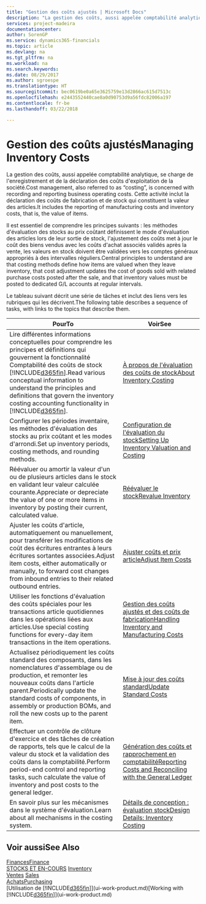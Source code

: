 ```yaml
---
title: "Gestion des coûts ajustés | Microsoft Docs"
description: "La gestion des coûts, aussi appelée comptabilité analytique, se charge de l'enregistrement et de la déclaration des coûts d'exploitation de la société. Cette activité inclut la déclaration des coûts de fabrication et de stock qui constituent la valeur des articles."
services: project-madeira
documentationcenter: 
author: SorenGP
ms.service: dynamics365-financials
ms.topic: article
ms.devlang: na
ms.tgt_pltfrm: na
ms.workload: na
ms.search.keywords: 
ms.date: 08/29/2017
ms.author: sgroespe
ms.translationtype: HT
ms.sourcegitcommit: bec0619be0a65e3625759e13d2866ac615d7513c
ms.openlocfilehash: e2443552440cae8a0d90753d9a56fdc82006a197
ms.contentlocale: fr-be
ms.lasthandoff: 03/22/2018

---
```

# <a name="managing-inventory-costs"></a><span data-ttu-id="095da-104">Gestion des coûts ajustés</span><span class="sxs-lookup"><span data-stu-id="095da-104">Managing Inventory Costs</span></span>
<span data-ttu-id="095da-105">La gestion des coûts, aussi appelée comptabilité analytique, se charge de l'enregistrement et de la déclaration des coûts d'exploitation de la société.</span><span class="sxs-lookup"><span data-stu-id="095da-105">Cost management, also referred to as “costing”, is concerned with recording and reporting business operating costs.</span></span> <span data-ttu-id="095da-106">Cette activité inclut la déclaration des coûts de fabrication et de stock qui constituent la valeur des articles.</span><span class="sxs-lookup"><span data-stu-id="095da-106">It includes the reporting of manufacturing costs and inventory costs, that is, the value of items.</span></span>   

<span data-ttu-id="095da-107">Il est essentiel de comprendre les principes suivants : les méthodes d'évaluation des stocks au prix coûtant définissent le mode d'évaluation des articles lors de leur sortie de stock, l'ajustement des coûts met à jour le coût des biens vendus avec les coûts d'achat associés validés après la vente, les valeurs en stock doivent être validées vers les comptes généraux appropriés à des intervalles réguliers.</span><span class="sxs-lookup"><span data-stu-id="095da-107">Central principles to understand are that costing methods define how items are valued when they leave inventory, that cost adjustment updates the cost of goods sold with related purchase costs posted after the sale, and that inventory values must be posted to dedicated G/L accounts at regular intervals.</span></span>

<span data-ttu-id="095da-108">Le tableau suivant décrit une série de tâches et inclut des liens vers les rubriques qui les décrivent.</span><span class="sxs-lookup"><span data-stu-id="095da-108">The following table describes a sequence of tasks, with links to the topics that describe them.</span></span>

|<span data-ttu-id="095da-109">**Pour**</span><span class="sxs-lookup"><span data-stu-id="095da-109">**To**</span></span>|<span data-ttu-id="095da-110">**Voir**</span><span class="sxs-lookup"><span data-stu-id="095da-110">**See**</span></span>|  
|------------|-------------|  
|<span data-ttu-id="095da-111">Lire différentes informations conceptuelles pour comprendre les principes et définitions qui gouvernent la fonctionnalité Comptabilité des coûts de stock [!INCLUDE[d365fin](includes/d365fin_md.md)].</span><span class="sxs-lookup"><span data-stu-id="095da-111">Read various conceptual information to understand the principles and definitions that govern the inventory costing accounting functionality in [!INCLUDE[d365fin](includes/d365fin_md.md)].</span></span>|[<span data-ttu-id="095da-112">À propos de l'évaluation des coûts de stock</span><span class="sxs-lookup"><span data-stu-id="095da-112">About Inventory Costing</span></span>](finance-learn-about-costing.md)|  
|<span data-ttu-id="095da-113">Configurer les périodes inventaire, les méthodes d'évaluation des stocks au prix coûtant et les modes d'arrondi.</span><span class="sxs-lookup"><span data-stu-id="095da-113">Set up inventory periods, costing methods, and rounding methods.</span></span>|[<span data-ttu-id="095da-114">Configuration de l'évaluation du stock</span><span class="sxs-lookup"><span data-stu-id="095da-114">Setting Up Inventory Valuation and Costing</span></span>](finance-set-up-inventory-valuation-and-costing.md)|
|<span data-ttu-id="095da-115">Réévaluer ou amortir la valeur d'un ou de plusieurs articles dans le stock en validant leur valeur calculée courante.</span><span class="sxs-lookup"><span data-stu-id="095da-115">Appreciate or depreciate the value of one or more items in inventory by posting their current, calculated value.</span></span>|[<span data-ttu-id="095da-116">Réévaluer le stock</span><span class="sxs-lookup"><span data-stu-id="095da-116">Revalue Inventory</span></span>](inventory-how-revalue-inventory.md)|
|<span data-ttu-id="095da-117">Ajuster les coûts d'article, automatiquement ou manuellement, pour transférer les modifications de coût des écritures entrantes à leurs écritures sortantes associées.</span><span class="sxs-lookup"><span data-stu-id="095da-117">Adjust item costs, either automatically or manually, to forward cost changes from inbound entries to their related outbound entries.</span></span>|[<span data-ttu-id="095da-118">Ajuster coûts et prix article</span><span class="sxs-lookup"><span data-stu-id="095da-118">Adjust Item Costs</span></span>](inventory-how-adjust-item-costs.md)|
|<span data-ttu-id="095da-119">Utiliser les fonctions d'évaluation des coûts spéciales pour les transactions article quotidiennes dans les opérations liées aux articles.</span><span class="sxs-lookup"><span data-stu-id="095da-119">Use special costing functions for every-day item transactions in the item operations.</span></span>|[<span data-ttu-id="095da-120">Gestion des coûts ajustés et des coûts de fabrication</span><span class="sxs-lookup"><span data-stu-id="095da-120">Handling Inventory and Manufacturing Costs</span></span>](finance-handle-inventory-and-manufacturing-costs.md)|  
|<span data-ttu-id="095da-121">Actualisez périodiquement les coûts standard des composants, dans les nomenclatures d'assemblage ou de production, et remonter les nouveaux coûts dans l'article parent.</span><span class="sxs-lookup"><span data-stu-id="095da-121">Periodically update the standard costs of components, in assembly or production BOMs, and roll the new costs up to the parent item.</span></span>|[<span data-ttu-id="095da-122">Mise à jour des coûts standard</span><span class="sxs-lookup"><span data-stu-id="095da-122">Update Standard Costs</span></span>](finance-how-to-update-standard-costs.md)|
|<span data-ttu-id="095da-123">Effectuer un contrôle de clôture d'exercice et des tâches de création de rapports, tels que le calcul de la valeur du stock et la validation des coûts dans la comptabilité.</span><span class="sxs-lookup"><span data-stu-id="095da-123">Perform period-end control and reporting tasks, such calculate the value of inventory and post costs to the general ledger.</span></span>|[<span data-ttu-id="095da-124">Génération des coûts et rapprochement en comptabilité</span><span class="sxs-lookup"><span data-stu-id="095da-124">Reporting Costs and Reconciling with the General Ledger</span></span>](finance-report-costs-and-reconcile-with-the-general-ledger.md)|  
|<span data-ttu-id="095da-125">En savoir plus sur les mécanismes dans le système d'évaluation.</span><span class="sxs-lookup"><span data-stu-id="095da-125">Learn about all mechanisms in the costing system.</span></span>|[<span data-ttu-id="095da-126">Détails de conception : évaluation stock</span><span class="sxs-lookup"><span data-stu-id="095da-126">Design Details: Inventory Costing</span></span>](design-details-inventory-costing.md)|  

## <a name="see-also"></a><span data-ttu-id="095da-127">Voir aussi</span><span class="sxs-lookup"><span data-stu-id="095da-127">See Also</span></span>  
 [<span data-ttu-id="095da-128">Finances</span><span class="sxs-lookup"><span data-stu-id="095da-128">Finance</span></span>](finance.md)  
 <span data-ttu-id="095da-129">[STOCKS ET EN-COURS](inventory-manage-inventory.md) </span><span class="sxs-lookup"><span data-stu-id="095da-129">[Inventory](inventory-manage-inventory.md) </span></span>  
 <span data-ttu-id="095da-130">[Ventes](sales-manage-sales.md) </span><span class="sxs-lookup"><span data-stu-id="095da-130">[Sales](sales-manage-sales.md) </span></span>  
 [<span data-ttu-id="095da-131">Achats</span><span class="sxs-lookup"><span data-stu-id="095da-131">Purchasing</span></span>](purchasing-manage-purchasing.md)  
 <span data-ttu-id="095da-132">[Utilisation de [!INCLUDE[d365fin](includes/d365fin_md.md)]](ui-work-product.md)</span><span class="sxs-lookup"><span data-stu-id="095da-132">[Working with [!INCLUDE[d365fin](includes/d365fin_md.md)]](ui-work-product.md)</span></span>


